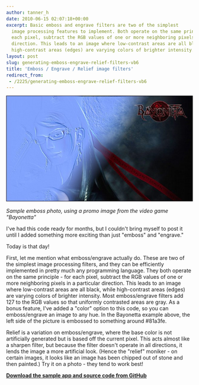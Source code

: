 ```yaml
---
author: tanner_h
date: 2010-06-15 02:07:18+00:00
excerpt: Basic emboss and engrave filters are two of the simplest
  image processing features to implement. Both operate on the same principle - for
  each pixel, subtract the RGB values of one or more neighboring pixels in a particular
  direction. This leads to an image where low-contrast areas are all black, while
  high-contrast areas (edges) are varying colors of brighter intensity. 
layout: post
slug: generating-emboss-engrave-relief-filters-vb6
title: 'Emboss / Engrave / Relief image filters'
redirect_from:
 - /2225/generating-emboss-engrave-relief-filters-vb6
---
```


![](images/bayonetta_emboss.jpg)

*Sample emboss photo, using a promo image from the video game "Bayonetta"*

I've had this code ready for months, but I couldn't bring myself to post it until I added something more exciting than just "emboss" and "engrave."

Today is that day!

First, let me mention what emboss/engrave actually do.  These are two of the simplest image processing filters, and they can be efficiently implemented in pretty much any programming language.  They both operate on the same principle - for each pixel, subtract the RGB values of one or more neighboring pixels in a particular direction.  This leads to an image where low-contrast areas are all black, while high-contrast areas (edges) are varying colors of brighter intensity.  Most emboss/engrave filters add 127 to the RGB values so that uniformly contrasted areas are gray.  As a bonus feature, I've added a "color" option to this code, so you can emboss/engrave an image to any hue.  In the Bayonetta example above, the left side of the picture is embossed to something around #81a3fe.

Relief is a variation on emboss/engrave, where the base color is not artificially generated but is based off the current pixel.  This acts almost like a sharpen filter, but because the filter doesn't operate in all directions, it lends the image a more artificial look.  (Hence the "relief" moniker - on certain images, it looks like an image has been chipped out of stone and then painted.)  Try it on a photo - they tend to work best!

**[Download the sample app and source code from GitHub](https://github.com/tannerhelland/vb6-code/tree/master/Emboss-engrave-effect)**